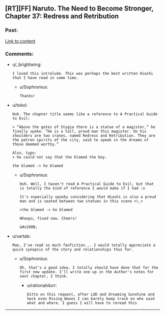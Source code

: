 ## [RT][FF] Naruto. The Need to Become Stronger, Chapter 37: Redress and Retribution

### Post:

[Link to content](https://needtobecomestronger.wordpress.com/2018/11/13/chapter-37/)

### Comments:

- u/_brightwing:
  ```
  I loved this intrelude. This was perhaps the best written Hiashi that I have read in some time.
  ```

  - u/Sophronius:
    ```
    Thanks!
    ```

- u/tokol:
  ```
  Huh. The chapter title seems like a reference to A Practical Guide to Evil:

  > “Above the gates of Stygia there is a statue of a magister,” he finally spoke. “He is a tall, proud man this magister. On his shoulders are two cranes, named Redress and Retribution. They are the patron spirits of the city, said to speak in the dreams of those deemed worthy.”

  Also, typo:
  > he could not say that the blamed the boy.

  the blamed -> he blamed
  ```

  - u/Sophronius:
    ```
    Huh. Well, I haven't read A Practical Guide to Evil, but that is totally the kind of reference I would make if I had :o

    It's especially spooky considering that Hiashi is also a proud man and is seated between two statues in this scene <\_<

    >the blamed -> he blamed

    Whoops, fixed now. Cheers!

    &#x200B;
    ```

- u/xartab:
  ```
  Man, I've read so much fanfiction... I would totally appreciate a quick synopsis of the story and relationships thus far.
  ```

  - u/Sophronius:
    ```
    Oh, that's a good idea. I totally should have done that for the first new update. I'll write one up in the Author's notes for next chapter, I think.
    ```

    - u/rationalidurr:
      ```
      Ditto on this request, after LUD and dreaming Sunshine and heck even Rising Waves I can barely keep track on who said what and where. I guess I will have to reread this
      ```

---

